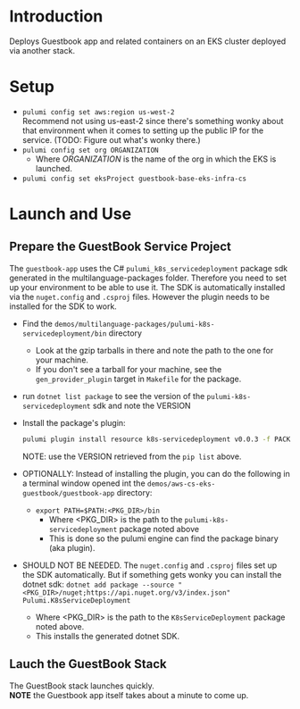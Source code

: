 # Introduction
Deploys Guestbook app and related containers on an EKS cluster deployed via another stack.

# Setup
- `pulumi config set aws:region us-west-2`  
  Recommend not using us-east-2 since there's something wonky about that environment when it comes to setting up the public IP for the service. (TODO: Figure out what's wonky there.)
- `pulumi config set org ORGANIZATION`
  - Where *ORGANIZATION* is the name of the org in which the EKS is launched.
- `pulumi config set eksProject guestbook-base-eks-infra-cs`

# Launch and Use
## Prepare the GuestBook Service Project
The `guestbook-app` uses the C# `pulumi_k8s_servicedeployment` package sdk generated in the multilanguage-packages folder. Therefore you need to set up your environment to be able to use it. The SDK is automatically installed via the `nuget.config` and `.csproj` files.
However the plugin needs to be installed for the SDK to work.

- Find the `demos/multilanguage-packages/pulumi-k8s-servicedeployment/bin` directory
  - Look at the gzip tarballs in there and note the path to the one for your machine.
  - If you don't see a tarball for your machine, see the `gen_provider_plugin` target in `Makefile` for the package.
- run `dotnet list package` to see the version of the `pulumi-k8s-servicedeployment` sdk and note the VERSION
- Install the package's plugin:
  ```bash
  pulumi plugin install resource k8s-servicedeployment v0.0.3 -f PACKAGE_TARBALL_NOTED_ABOVE
  ```
  NOTE: use the VERSION retrieved from the `pip list` above. 

- OPTIONALLY: Instead of installing the plugin, you can do the following in a terminal window opened int the `demos/aws-cs-eks-guestbook/guestbook-app` directory:
  - `export PATH=$PATH:<PKG_DIR>/bin`
    - Where <PKG_DIR> is the path to the `pulumi-k8s-servicedeployment` package noted above
    - This is done so the pulumi engine can find the package binary (aka plugin).

- SHOULD NOT BE NEEDED. The `nuget.config` and `.csproj` files set up the SDK automatically. But if something gets wonky you can install the dotnet sdk: 
  `dotnet add package --source "<PKG_DIR>/nuget;https://api.nuget.org/v3/index.json"  Pulumi.K8sServiceDeployment`
  - Where <PKG_DIR> is the path to the `K8sServiceDeployment` package noted above.
  - This installs the generated dotnet SDK.

## Lauch the GuestBook Stack
The GuestBook stack launches quickly.   
**NOTE** the Guestbook app itself takes about a minute to come up.